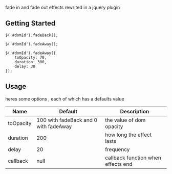 fade in and fade out effects rewrited in a jquery plugin

## Getting Started
```
$('#domId').fadeBack();
```
```
$('#domId').fadeAway();
```

```
$('#domId').fadeAway({
    toOpacity: 70,
    duration: 300,
    delay: 30
});
```


## Usage
heres some options , each of which has a defaults value

| Name                            | Default                                         | Description                                                                                                                                                                                                                                             |
|---------------------------------|-------------------------------------------------|---------------------------------------------------------------------------------------------------------------------------------------------------------------------------------------------------------------------------------------------------------|
| toOpacity                       | 100 with fadeBack and 0 with fadeAway           | the value of dom opacity  
| duration                        | 200                                             | how long the effect lasts
| delay                           | 20                                              | frequency 
| callback                        | null                                            | callback function when effects end
